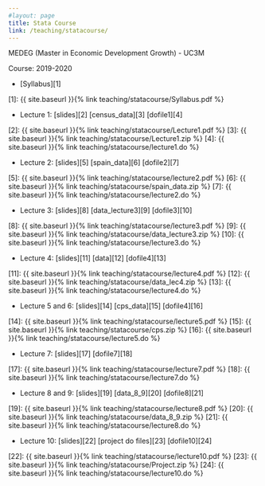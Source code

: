 ```yaml
---
#layout: page
title: Stata Course
link: /teaching/statacourse/
---
```


MEDEG (Master in Economic Development Growth) - UC3M 

Course: 2019-2020

* [Syllabus][1]

[1]: {{ site.baseurl }}{% link teaching/statacourse/Syllabus.pdf %}

* Lecture 1: [slides][2] [census_data][3] [dofile1][4]

[2]: {{ site.baseurl }}{% link teaching/statacourse/Lecture1.pdf %}
[3]: {{ site.baseurl }}{% link teaching/statacourse/Lecture1.zip %}
[4]: {{ site.baseurl }}{% link teaching/statacourse/lecture1.do %}

* Lecture 2: [slides][5] [spain_data][6] [dofile2][7]

[5]: {{ site.baseurl }}{% link teaching/statacourse/lecture2.pdf %}
[6]: {{ site.baseurl }}{% link teaching/statacourse/spain_data.zip %}
[7]: {{ site.baseurl }}{% link teaching/statacourse/lecture2.do %}

* Lecture 3: [slides][8] [data_lecture3][9] [dofile3][10]

[8]: {{ site.baseurl }}{% link teaching/statacourse/lecture3.pdf %}
[9]: {{ site.baseurl }}{% link teaching/statacourse/data_lecture3.zip %}
[10]: {{ site.baseurl }}{% link teaching/statacourse/lecture3.do %}

* Lecture 4: [slides][11] [data][12] [dofile4][13]

[11]: {{ site.baseurl }}{% link teaching/statacourse/lecture4.pdf %}
[12]: {{ site.baseurl }}{% link teaching/statacourse/data_lec4.zip %}
[13]: {{ site.baseurl }}{% link teaching/statacourse/lecture4.do %}

* Lecture 5 and 6: [slides][14] [cps_data][15] [dofile4][16]

[14]: {{ site.baseurl }}{% link teaching/statacourse/lecture5.pdf %}
[15]: {{ site.baseurl }}{% link teaching/statacourse/cps.zip %}
[16]: {{ site.baseurl }}{% link teaching/statacourse/lecture5.do %}

* Lecture 7: [slides][17] [dofile7][18]

[17]: {{ site.baseurl }}{% link teaching/statacourse/lecture7.pdf %}
[18]: {{ site.baseurl }}{% link teaching/statacourse/lecture7.do %}

* Lecture 8 and 9: [slides][19] [data_8_9][20] [dofile8][21]

[19]: {{ site.baseurl }}{% link teaching/statacourse/lecture8.pdf %}
[20]: {{ site.baseurl }}{% link teaching/statacourse/data_8_9.zip %}
[21]: {{ site.baseurl }}{% link teaching/statacourse/lecture8.do %}

* Lecture 10: [slides][22] [project do files][23] [dofile10][24]

[22]: {{ site.baseurl }}{% link teaching/statacourse/lecture10.pdf %}
[23]: {{ site.baseurl }}{% link teaching/statacourse/Project.zip %}
[24]: {{ site.baseurl }}{% link teaching/statacourse/lecture10.do %}
